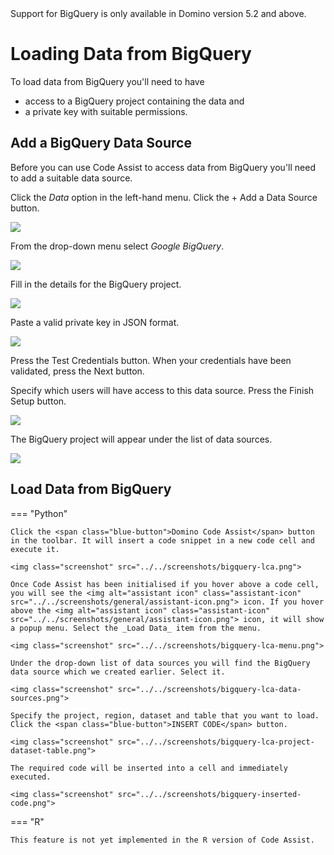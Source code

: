 <div class="sticky-banner sticky-banner-warning">
    Support for BigQuery is only available in Domino version 5.2 and above.
</div>

# Loading Data from BigQuery

<!-- https://user-images.githubusercontent.com/6134409/197819314-3b83455e-371a-4058-9e2d-d806ee216da2.mp4 -->

To load data from BigQuery you'll need to have

- access to a BigQuery project containing the data and
- a private key with suitable permissions.

## Add a BigQuery Data Source

Before you can use Code Assist to access data from BigQuery you'll need to add a suitable data source.

Click the _Data_ option in the left-hand menu. Click the <span class="blue-button">+ Add a Data Source</span> button.

<img class="screenshot" src="../../screenshots/data-sources.png">

From the drop-down menu select _Google BigQuery_.

<!-- <img class="screenshot" src="../../screenshots/s3-new-data-source.png"> -->
<img class="screenshot" src="../../screenshots/bigquery-select-data-store.png">

Fill in the details for the BigQuery project.

<img class="screenshot" src="../../screenshots/bigquery-project-details.png">

Paste a valid private key in JSON format.

<img class="screenshot" src="../../screenshots/bigquery-private-key.png">

Press the <span class="green-button">Test Credentials</span> button. When your credentials have been validated, press the <span class="blue-button">Next</span> button.

Specify which users will have access to this data source. Press the <span class="green-button">Finish Setup</span> button.

<img class="screenshot" src="../../screenshots/bigquery-permissions.png">

The BigQuery project will appear under the list of data sources.

<img class="screenshot" src="../../screenshots/s3-added.png">

## Load Data from BigQuery

=== "Python"

    Click the <span class="blue-button">Domino Code Assist</span> button in the toolbar. It will insert a code snippet in a new code cell and execute it.

    <img class="screenshot" src="../../screenshots/bigquery-lca.png">

    Once Code Assist has been initialised if you hover above a code cell, you will see the <img alt="assistant icon" class="assistant-icon" src="../../screenshots/general/assistant-icon.png"> icon. If you hover above the <img alt="assistant icon" class="assistant-icon" src="../../screenshots/general/assistant-icon.png"> icon, it will show a popup menu. Select the _Load Data_ item from the menu.

    <img class="screenshot" src="../../screenshots/bigquery-lca-menu.png">

    Under the drop-down list of data sources you will find the BigQuery data source which we created earlier. Select it.

    <img class="screenshot" src="../../screenshots/bigquery-lca-data-sources.png">

    Specify the project, region, dataset and table that you want to load. Click the <span class="blue-button">INSERT CODE</span> button.

    <img class="screenshot" src="../../screenshots/bigquery-lca-project-dataset-table.png">

    The required code will be inserted into a cell and immediately executed.

    <img class="screenshot" src="../../screenshots/bigquery-inserted-code.png">

=== "R"

    This feature is not yet implemented in the R version of Code Assist.